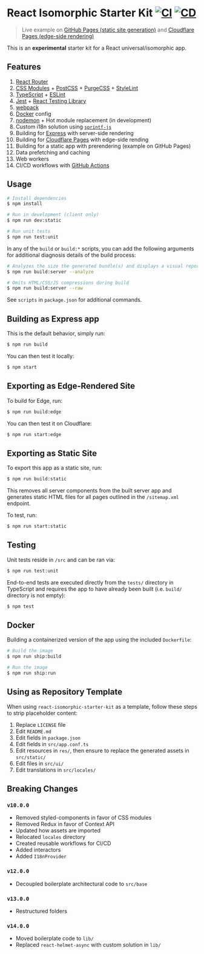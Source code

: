 # React Isomorphic Starter Kit [![CI](https://github.com/andrewscwei/react-isomorphic-starter-kit/workflows/CI/badge.svg)](https://github.com/andrewscwei/react-isomorphic-starter-kit/actions?query=workflow%3ACI) [![CD](https://github.com/andrewscwei/react-isomorphic-starter-kit/workflows/CD/badge.svg)](https://github.com/andrewscwei/react-isomorphic-starter-kit/actions?query=workflow%3ACD)

> Live example on [GitHub Pages (static site generation)](https://andrewscwei.github.io/react-isomorphic-starter-kit/) and [Cloudflare Pages (edge-side rendering)](https://react-isomorphic-starter-kit.pages.dev/)

This is an **experimental** starter kit for a React universal/isomorphic app.

## Features

1. [React Router](https://reacttraining.com/react-router/)
2. [CSS Modules](https://github.com/css-modules/css-modules) + [PostCSS](https://postcss.org/) + [PurgeCSS](https://purgecss.com/) + [StyleLint](https://stylelint.io/)
3. [TypeScript](https://www.typescriptlang.org/) + [ESLint](https://eslint.org/)
4. [Jest](https://jestjs.io/) + [React Testing Library](https://testing-library.com/docs/react-testing-library/)
5. [webpack](https://webpack.js.org/)
6. [Docker](https://docker.com) config
7. [nodemon](https://github.com/remy/nodemon) + Hot module replacement (in development)
8. Custom i18n solution using [`sprintf-js`](https://www.npmjs.com/package/sprintf-js)
9. Building for [Express](https://expressjs.com/) with server-side rendering
10. Building for [Cloudflare Pages](https://pages.cloudflare.com/) with edge-side rending
11. Building for a static app with prerendering (example on GitHub Pages)
12. Data prefetching and caching
13. Web workers
14. CI/CD workflows with [GitHub Actions](https://github.com/features/actions)

## Usage

```sh
# Install dependencies
$ npm install

# Run in development (client only)
$ npm run dev:static

# Run unit tests
$ npm run test:unit
```

In any of the `build` or `build:*` scripts, you can add the following arguments for additional diagnosis details of the build process:

```sh
# Analyzes the size the generated bundle(s) and displays a visual report in the default browser
$ npm run build:server --analyze

# Omits HTML/CSS/JS compressions during build
$ npm run build:server --raw
```

See `scripts` in `package.json` for additional commands.

## Building as Express app

This is the default behavior, simply run:

```sh
$ npm run build
```

You can then test it locally:

```sh
$ npm start
```

## Exporting as Edge-Rendered Site

To build for Edge, run:

```sh
$ npm run build:edge
```

You can then test it on Cloudflare:

```sh
$ npm run start:edge
```

## Exporting as Static Site

To export this app as a static site, run:

```sh
$ npm run build:static
```

This removes all server components from the built server app and generates static HTML files for all pages outlined in the `/sitemap.xml` endpoint.

To test, run:

```sh
$ npm run start:static
```

## Testing

Unit tests reside in `/src` and can be ran via:

```sh
$ npm run test:unit
```

End-to-end tests are executed directly from the `tests/` directory in TypeScript and requires the app to have already been built (i.e. `build/` directory is not empty):

```sh
$ npm test
```

## Docker

Building a containerized version of the app using the included `Dockerfile`:

```sh
# Build the image
$ npm run ship:build

# Run the image
$ npm run ship:run
```

## Using as Repository Template

When using `react-isomorphic-starter-kit` as a template, follow these steps to strip placeholder content:

1. Replace `LICENSE` file
2. Edit `README.md`
3. Edit fields in `package.json`
4. Edit fields in `src/app.conf.ts`
5. Edit resources in `res/`, then ensure to replace the generated assets in `src/static/`
6. Edit files in `src/ui/`
7. Edit translations in `src/locales/`

## Breaking Changes

### `v10.0.0`

- Removed styled-components in favor of CSS modules
- Removed Redux in favor of Context API
- Updated how assets are imported
- Relocated `locales` directory
- Created reusable workflows for CI/CD
- Added interactors
- Added `I18nProvider`

### `v12.0.0`

- Decoupled boilerplate architectural code to `src/base`

### `v13.0.0`

- Restructured folders

### `v14.0.0`

- Moved boilerplate code to `lib/`
- Replaced `react-helmet-async` with custom solution in `lib/`
